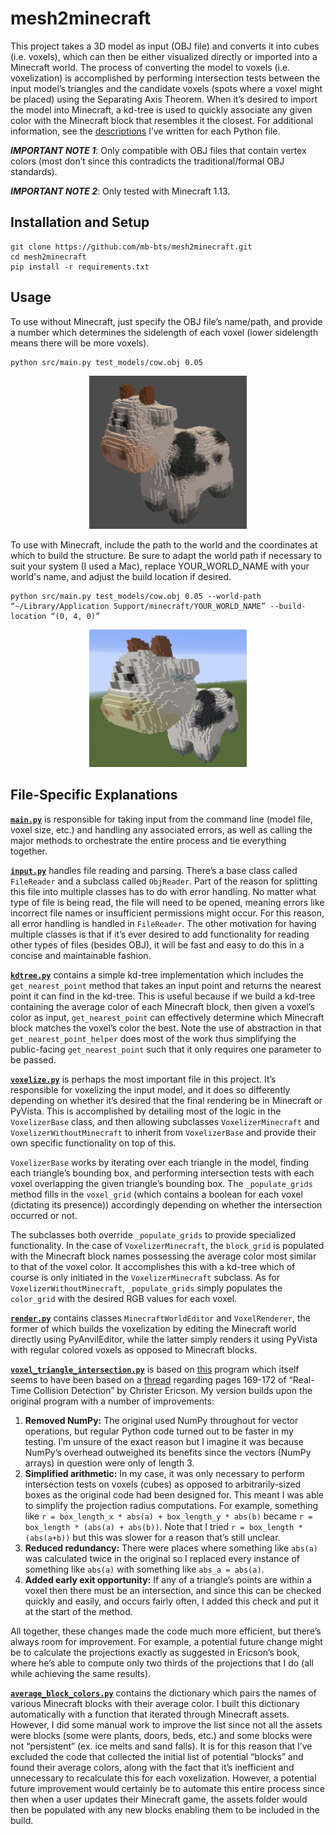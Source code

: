 # mesh2minecraft
This project takes a 3D model as input (OBJ file) and converts it into cubes (i.e. voxels), which can then be either visualized directly or imported into a Minecraft world. The process of converting the model to voxels (i.e. voxelization) is accomplished by performing intersection tests between the input model’s triangles and the candidate voxels (spots where a voxel might be placed) using the Separating Axis Theorem. When it’s desired to import the model into Minecraft, a kd-tree is used to quickly associate any given color with the Minecraft block that resembles it the closest. For additional information, see the [descriptions](#file-specific-explanations) I’ve written for each Python file.

***IMPORTANT NOTE 1***: Only compatible with OBJ files that contain vertex colors (most don’t since this contradicts the traditional/formal OBJ standards).

***IMPORTANT NOTE 2***: Only tested with Minecraft 1.13.

## Installation and Setup
```
git clone https://github.com/mb-bts/mesh2minecraft.git
cd mesh2minecraft
pip install -r requirements.txt
```

## Usage
To use without Minecraft, just specify the OBJ file’s name/path, and provide a number which determines the sidelength of each voxel (lower sidelength means there will be more voxels).
```
python src/main.py test_models/cow.obj 0.05
```
<p align="center"><img src="/images/voxelized_cow.png" alt="Image of voxelized cow" style="width:50%;"></p>

To use with Minecraft, include the path to the world and the coordinates at which to build the structure. Be sure to adapt the world path if necessary to suit your system (I used a Mac), replace YOUR_WORLD_NAME with your world's name, and adjust the build location if desired. 
```
python src/main.py test_models/cow.obj 0.05 --world-path “~/Library/Application Support/minecraft/YOUR_WORLD_NAME” --build-location “(0, 4, 0)”
```
<p align="center"><img src="/images/minecraft_cow.png" alt="Image of voxelized cow" style="width:50%;"></p>

## File-Specific Explanations

**[`main.py`](src/main.py)** is responsible for taking input from the command line (model file, voxel size, etc.) and handling any associated errors, as well as calling the major methods to orchestrate the entire process and tie everything together.

**[`input.py`](src/input.py)** handles file reading and parsing. There’s a base class called `FileReader` and a subclass called `ObjReader`. Part of the reason for splitting this file into multiple classes has to do with error handling. No matter what type of file is being read, the file will need to be opened, meaning errors like incorrect file names or insufficient permissions might occur. For this reason, all error handling is handled in `FileReader`. The other motivation for having multiple classes is that if it’s ever desired to add functionality for reading other types of files (besides OBJ), it will be fast and easy to do this in a concise and maintainable fashion.

**[`kdtree.py`](src/kdtree.py)** contains a simple kd-tree implementation which includes the `get_nearest_point` method that takes an input point and returns the nearest point it can find in the kd-tree. This is useful because if we build a kd-tree containing the average color of each Minecraft block, then given a voxel’s color as input, `get_nearest_point` can effectively determine which Minecraft block matches the voxel’s color the best. Note the use of abstraction in that `get_nearest_point_helper` does most of the work thus simplifying the public-facing `get_nearest_point` such that it only requires one parameter to be passed.

**[`voxelize.py`](src/voxelize.py)** is perhaps the most important file in this project. It’s responsible for voxelizing the input model, and it does so differently depending on whether it’s desired that the final rendering be in Minecraft or PyVista. This is accomplished by detailing most of the logic in the `VoxelizerBase` class, and then allowing subclasses `VoxelizerMinecraft` and `VoxelizerWithoutMinecraft` to inherit from `VoxelizerBase` and provide their own specific functionality on top of this.

`VoxelizerBase` works by iterating over each triangle in the model, finding each triangle’s bounding box, and performing intersection tests with each voxel overlapping the given triangle’s bounding box. The `_populate_grids` method fills in the `voxel_grid` (which contains a boolean for each voxel (dictating its presence)) accordingly depending on whether the intersection occurred or not.

The subclasses both override `_populate_grids` to provide specialized functionality. In the case of `VoxelizerMinecraft`, the `block_grid` is populated with the Minecraft block names possessing the average color most similar to that of the voxel color. It accomplishes this with a kd-tree which of course is only initiated in the `VoxelizerMinecraft` subclass. As for `VoxelizerWithoutMinecraft`, `_populate_grids` simply populates the `color_grid` with the desired RGB values for each voxel.

**[`render.py`](src/render.py)** contains classes `MinecraftWorldEditor` and `VoxelRenderer`, the former of which builds the voxelization by editing the Minecraft world directly using PyAnvilEditor, while the latter simply renders it using PyVista with regular colored voxels as opposed to Minecraft blocks.

**[`voxel_triangle_intersection.py`](src/voxel_triangle_intersection.py)** is based on [this](https://gist.github.com/zvonicek/fe73ba9903f49d57314cf7e8e0f05dcf) program which itself seems to have been based on a [thread](https://www.gamedev.net/forums/topic/534655-aabb-triangleplane-intersection--distance-to-plane-is-incorrect-i-have-solved-it/) regarding pages 169-172 of “Real-Time Collision Detection” by Christer Ericson. My version builds upon the original program with a number of improvements:
1. **Removed NumPy:** The original used NumPy throughout for vector operations, but regular Python code turned out to be faster in my testing. I’m unsure of the exact reason but I imagine it was because NumPy’s overhead outweighed its benefits since the vectors (NumPy arrays) in question were only of length 3.
2. **Simplified arithmetic:** In my case, it was only necessary to perform intersection tests on voxels (cubes) as opposed to arbitrarily-sized boxes as the original code had been designed for. This meant I was able to simplify the projection radius computations. For example, something like `r = box_length_x * abs(a) + box_length_y * abs(b)` became `r = box_length * (abs(a) + abs(b))`. Note that I tried `r = box_length * (abs(a+b))` but this was slower for a reason that’s still unclear.
3. **Reduced redundancy:** There were places where something like `abs(a)` was calculated twice in the original so I replaced every instance of something like `abs(a)` with something like `abs_a = abs(a)`.
4. **Added early exit opportunity:** If any of a triangle’s points are within a voxel then there must be an intersection, and since this can be checked quickly and easily, and occurs fairly often, I added this check and put it at the start of the method.

All together, these changes made the code much more efficient, but there’s always room for improvement. For example, a potential future change might be to calculate the projections exactly as suggested in Ericson’s book, where he’s able to compute only two thirds of the projections that I do (all while achieving the same results).

**[`average_block_colors.py`](src/average_block_colors.py)** contains the dictionary which pairs the names of various Minecraft blocks with their average color. I built this dictionary automatically with a function that iterated through Minecraft assets. However, I did some manual work to improve the list since not all the assets were blocks (some were plants, doors, beds, etc.) and some blocks were not “persistent” (ex. ice melts and sand falls). It is for this reason that I’ve excluded the code that collected the initial list of potential “blocks” and found their average colors, along with the fact that it’s inefficient and unnecessary to recalculate this for each voxelization. However, a potential future improvement would certainly be to automate this entire process since then when a user updates their Minecraft game, the assets folder would then be populated with any new blocks enabling them to be included in the build.
